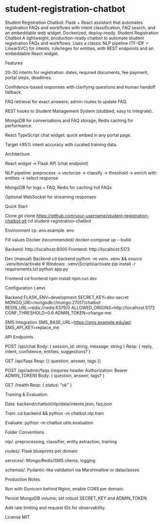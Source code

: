 # student-registration-chatbot
Student Registration Chatbot: Flask + React assistant that automates registration FAQs and workflows with intent classification, FAQ search, and an embeddable web widget. Dockerized, deploy-ready.
Student Registration Chatbot
A lightweight, production-ready chatbot to automate student registration FAQs and workflows. Uses a classic NLP pipeline (TF-IDF + LinearSVC) for intents, rule/regex for entities, with REST endpoints and an embeddable React widget.

Features

20–30 intents for registration: dates, required documents, fee payment, portal steps, deadlines.

Confidence-based responses with clarifying questions and human handoff fallback.

FAQ retrieval for exact answers; admin routes to update FAQ.

REST hooks to Student Management System (stubbed, easy to integrate).

MongoDB for conversations and FAQ storage; Redis caching for performance.

React TypeScript chat widget: quick embed in any portal page.

Target ≥85% intent accuracy with curated training data.

Architecture

React widget -> Flask API (chat endpoint)

NLP pipeline: preprocess -> vectorize -> classify -> threshold -> enrich with entities -> select response

MongoDB for logs + FAQ; Redis for caching hot FAQs

Optional WebSocket for streaming responses

Quick Start

Clone
git clone https://github.com/your-username/student-registration-chatbot.git
cd student-registration-chatbot

Environment
cp .env.example .env

Fill values
Docker (recommended)
docker-compose up --build

Backend: http://localhost:8000
Frontend: http://localhost:5173

Dev (manual)
Backend
cd backend
python -m venv .venv && source .venv/bin/activate # Windows: .venv\Scripts\activate
pip install -r requirements.txt
python app.py

Frontend
cd frontend
npm install
npm run dev

Configuration (.env)

Backend
FLASK_ENV=development
SECRET_KEY=dev-secret
MONGO_URI=mongodb://mongo:27017/chatbot
REDIS_URL=redis://redis:6379/0
ALLOWED_ORIGINS=http://localhost:5173
CONF_THRESHOLD=0.6
ADMIN_TOKEN=change-me

SMS Integration
SMS_BASE_URL=https://sms.example.edu/api
SMS_API_KEY=replace_me

API Endpoints

POST /api/chat
Body: { session_id: string, message: string }
Resp: { reply, intent, confidence, entities, suggestions? }

GET /api/faqs
Resp: [{ question, answer, tags }]

POST /api/admin/faqs (requires header Authorization: Bearer ADMIN_TOKEN)
Body: { question, answer, tags? }

GET /health
Resp: { status: "ok" }

Training & Evaluation

Data: backend/chatbot/nlp/data/intents.json, faq.json

Train:
cd backend && python -m chatbot.nlp.train

Evaluate:
python -m chatbot.utils.evaluation

Folder Conventions

nlp/: preprocessing, classifier, entity extraction, training

routes/: Flask blueprints per domain

services/: Mongo/Redis/SMS clients, logging

schemas/: Pydantic-like validation via Marshmallow or dataclasses

Production Notes

Run with Gunicorn behind Nginx; enable CORS per domain.

Persist MongoDB volume; set robust SECRET_KEY and ADMIN_TOKEN.

Add rate limiting and request IDs for observability.

License
MIT



